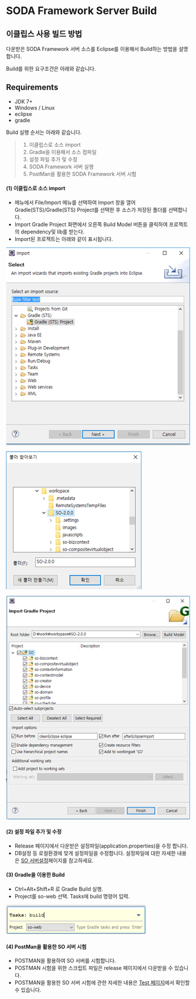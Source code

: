 # SODA Framework Server Build

## 이클립스 사용 빌드 방법

다운받은 SODA Framework 서버 소스를 Eclipse를 이용해서 Build하는 방법을 설명합니다.

Build를 위한 요구조건은 아래와 같습니다.

## Requirements
* JDK 7+
* Windows / Linux
* eclipse
* gradle

Build 실행 순서는 아래와 같습니다.

> 1. 이클립스로 소스 import
> 2. Gradle을 이용해서 소스 컴파일
> 3. 설정 파일 추가 및 수정
> 4. SODA Framework 서버 실행
> 5. PostMan을 활용한 SODA Framework 서버 시험


#### (1) 이클립스로 소스 import
- 메뉴에서 File/Import 메뉴를 선택하여 Import 창을 열어  Gradle(STS)/Gradle(STS) Project를 선택한 후 소스가 저장된 폴더를 선택합니다.
- Import Gradle Project 화면에서 오른쪽 Build Model 버튼을 클릭하여 프로젝트의 dependency및 lib를 받는다.
- Import된 프로젝트는 아래와 같이 표시됩니다.


![Source Import1](https://github.com/iotoasis/SO/blob/master/so-doc/img/eclipse_import1.png)

![Source Import2](https://github.com/iotoasis/SO/blob/master/so-doc/img/eclipse_import2.png)

![Source Import3](https://github.com/iotoasis/SO/blob/master/so-doc/img/eclipse_import3.png)


#### (2) 설정 파일 추가 및 수정
- Release 페이지에서 다운받은 설정파일(application.properties)을 수정 합니다.
- DB설정 등 로컬환경에 맞게 설정파일을 수정합니다. 설정파일에 대한 자세한 내용은 [SO 서버설정](https://github.com/iotoasis/SO/blob/master/so-doc/configuration.md)페이지를 참고하세요.


#### (3) Gradle을 이용한 Build
- Ctrl+Alt+Shift+R 로 Gradle Build 실행.
- Project를 so-web 선택. Tasks에 build 명령어 입력.

![build gradle](https://github.com/iotoasis/SO/blob/master/so-doc/img/eclipse_build.png)


#### (4) PostMan을 활용한 SO 서버 시험
- POSTMAN을 활용하여 SO 서버를 시험합니다.
- POSTMAN 시험을 위한 스크립트 파일은 release 페이지에서 다운받을 수 있습니다.
- POSTMAN을 활용한 SO 서버 시험에 관한 자세한 내용은 [Test 페이지](https://github.com/iotoasis/SO/blob/master/so-doc/so-test.md)에서 확인할 수 있습니다.


